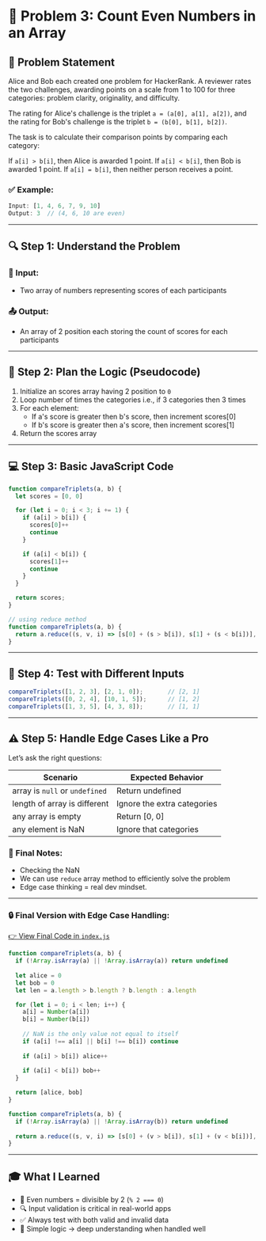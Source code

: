 # 🚀 Problem 3: Count Even Numbers in an Array

## 📝 Problem Statement  
Alice and Bob each created one problem for HackerRank. A reviewer rates the two challenges, awarding points on a scale from 1 to 100 for three categories: problem clarity, originality, and difficulty.

The rating for Alice's challenge is the triplet `a = (a[0], a[1], a[2])`, and the rating for Bob's challenge is the triplet `b = (b[0], b[1], b[2])`.

The task is to calculate their comparison points by comparing each category:

If `a[i] > b[i]`, then Alice is awarded 1 point.
If `a[i] < b[i]`, then Bob is awarded 1 point.
If `a[i] = b[i]`, then neither person receives a point.

### ✅ Example:
```js
Input: [1, 4, 6, 7, 9, 10]  
Output: 3  // (4, 6, 10 are even)
```

---

## 🔍 Step 1: Understand the Problem

### 🧾 Input:
- Two array of numbers representing scores of each participants

### 📤 Output:
- An array of 2 position each storing the count of scores for each participants 

---

## 🧱 Step 2: Plan the Logic (Pseudocode)

1. Initialize an scores array having 2 position to `0`
2. Loop number of times the categories i.e., if 3 categories then 3 times 
3. For each element:
   - If a's score is greater then b's score, then increment scores[0]
   - If b's score is greater then a's score, then increment scores[1]
4. Return the scores array

---

## 💻 Step 3: Basic JavaScript Code

```js
function compareTriplets(a, b) {
  let scores = [0, 0]

  for (let i = 0; i < 3; i += 1) {
    if (a[i] > b[i]) {
      scores[0]++
      continue
    }

    if (a[i] < b[i]) {
      scores[1]++
      continue
    }
  }

  return scores;
}

// using reduce method
function compareTriplets(a, b) {
  return a.reduce((s, v, i) => [s[0] + (s > b[i]), s[1] + (s < b[i])], [0, 0])
}
```

---

## 🧪 Step 4: Test with Different Inputs

```js
compareTriplets([1, 2, 3], [2, 1, 0]);       // [2, 1]
compareTriplets([0, 2, 4], [10, 1, 5]);      // [1, 2]
compareTriplets([1, 3, 5], [4, 3, 8]);       // [1, 1]
```

---

## ⚠️ Step 5: Handle Edge Cases Like a Pro

Let’s ask the right questions:

| Scenario                         | Expected Behavior            |
|----------------------------------|------------------------------|
| array is `null` or `undefined`   | Return undefined             |
| length of array is different     | Ignore the extra categories  |
| any array is empty               | Return [0, 0]                |
| any element is NaN               | Ignore that categories           |

### 🧠 Final Notes:
- Checking the NaN
- We can use `reduce` array method to efficiently solve the problem
- Edge case thinking = real dev mindset.

---

### 🔒 Final Version with Edge Case Handling:
[👉 View Final Code in `index.js`](./index.js)

```js
function compareTriplets(a, b) {
  if (!Array.isArray(a) || !Array.isArray(a)) return undefined
  
  let alice = 0
  let bob = 0
  let len = a.length > b.length ? b.length : a.length

  for (let i = 0; i < len; i++) {
    a[i] = Number(a[i])
    b[i] = Number(b[i])
    
    // NaN is the only value not equal to itself
    if (a[i] !== a[i] || b[i] !== b[i]) continue
    
    if (a[i] > b[i]) alice++
    
    if (a[i] < b[i]) bob++
  }

  return [alice, bob]
}

function compareTriplets(a, b) {
  if (!Array.isArray(a) || !Array.isArray(b)) return undefined
  
  return a.reduce((s, v, i) => [s[0] + (v > b[i]), s[1] + (v < b[i])], [0, 0])
}
```

---

## 🎓 What I Learned

- 🧮 Even numbers = divisible by 2 (`% 2 === 0`)
- 🔍 Input validation is critical in real-world apps
- ✅ Always test with both valid and invalid data
- 🧠 Simple logic → deep understanding when handled well
